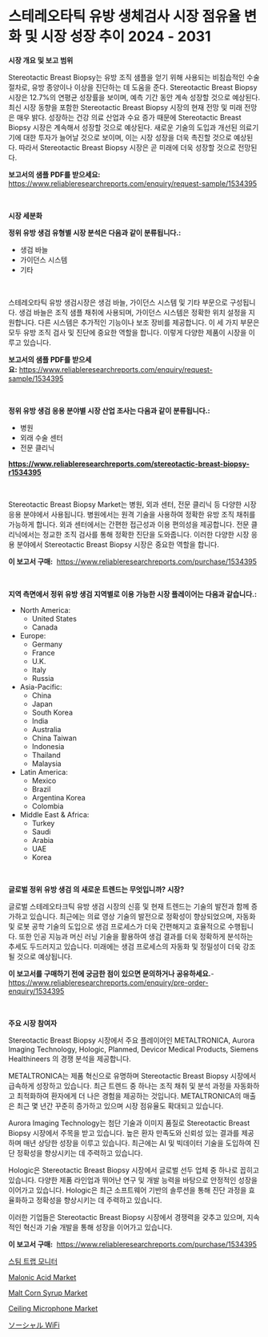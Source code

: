 <p><h1>스테레오타틱 유방 생체검사 시장 점유율 변화 및 시장 성장 추이 2024 - 2031</h1></p><p><strong>시장 개요 및 보고 범위</strong></p>
<p><p>Stereotactic Breast Biopsy는 유방 조직 샘플을 얻기 위해 사용되는 비침습적인 수술 절차로, 유방 종양이나 이상을 진단하는 데 도움을 준다. Stereotactic Breast Biopsy 시장은 12.7%의 연평균 성장률을 보이며, 예측 기간 동안 계속 성장할 것으로 예상된다. 최신 시장 동향을 포함한 Stereotactic Breast Biopsy 시장의 현재 전망 및 미래 전망은 매우 밝다. 성장하는 건강 의료 산업과 수요 증가 때문에 Stereotactic Breast Biopsy 시장은 계속해서 성장할 것으로 예상된다. 새로운 기술의 도입과 개선된 의료기기에 대한 투자가 늘어날 것으로 보이며, 이는 시장 성장을 더욱 촉진할 것으로 예상된다. 따라서 Stereotactic Breast Biopsy 시장은 곧 미래에 더욱 성장할 것으로 전망된다.</p></p>
<p><strong>보고서의 샘플 PDF를 받으세요:</strong> <a href="https://www.reliableresearchreports.com/enquiry/request-sample/1534395">https://www.reliableresearchreports.com/enquiry/request-sample/1534395</a></p>
<p>&nbsp;</p>
<p><strong>시장 세분화</strong></p>
<p><strong>정위 유방 생검 유형별 시장 분석은 다음과 같이 분류됩니다.:</strong></p>
<p><ul><li>생검 바늘</li><li>가이던스 시스템</li><li>기타</li></ul></p>
<p>&nbsp;</p>
<p><p>스테레오타틱 유방 생검시장은 생검 바늘, 가이던스 시스템 및 기타 부문으로 구성됩니다. 생검 바늘은 조직 샘플 채취에 사용되며, 가이던스 시스템은 정확한 위치 설정을 지원합니다. 다른 시스템은 추가적인 기능이나 보조 장비를 제공합니다. 이 세 가지 부문은 모두 유방 조직 검사 및 진단에 중요한 역할을 합니다. 이렇게 다양한 제품이 시장을 이루고 있습니다.</p></p>
<p><strong>보고서의 샘플 PDF를 받으세요:</strong>&nbsp;<a href="https://www.reliableresearchreports.com/enquiry/request-sample/1534395">https://www.reliableresearchreports.com/enquiry/request-sample/1534395</a></p>
<p>&nbsp;</p>
<p><strong> 정위 유방 생검 응용 분야별 시장 산업 조사는 다음과 같이 분류됩니다.:</strong></p>
<p><ul><li>병원</li><li>외래 수술 센터</li><li>전문 클리닉</li></ul></p>
<p><strong><a href="https://www.reliableresearchreports.com/stereotactic-breast-biopsy-r1534395">https://www.reliableresearchreports.com/stereotactic-breast-biopsy-r1534395</a></strong></p>
<p>&nbsp;</p>
<p><p>Stereotactic Breast Biopsy Market는 병원, 외과 센터, 전문 클리닉 등 다양한 시장 응용 분야에서 사용됩니다. 병원에서는 원격 기술을 사용하여 정확한 유방 조직 채취를 가능하게 합니다. 외과 센터에서는 간편한 접근성과 이용 편의성을 제공합니다. 전문 클리닉에서는 정교한 조직 검사를 통해 정확한 진단을 도와줍니다. 이러한 다양한 시장 응용 분야에서 Stereotactic Breast Biopsy 시장은 중요한 역할을 합니다.</p></p>
<p><strong>이 보고서 구매:</strong>&nbsp; <a href="https://www.reliableresearchreports.com/purchase/1534395">https://www.reliableresearchreports.com/purchase/1534395</a></p>
<p>&nbsp;</p>
<p><strong>지역 측면에서 정위 유방 생검 지역별로 이용 가능한 시장 플레이어는 다음과 같습니다.:</strong></p>
<p><ul>
    <li>
        North America:
        <ul>
            <li>United States</li>
            <li>Canada</li>
        </ul>
    </li>
    <li>
        Europe:
        <ul>
            <li>Germany</li>
            <li>France</li>
            <li>U.K.</li>
            <li>Italy</li>
            <li>Russia</li>
        </ul>
    </li>
    <li>
        Asia-Pacific:
        <ul>
            <li>China</li>
            <li>Japan</li>
            <li>South Korea</li>
            <li>India</li>
            <li>Australia</li>
            <li>China Taiwan</li>
            <li>Indonesia</li>
            <li>Thailand</li>
            <li>Malaysia</li>
        </ul>
    </li>
    <li>
        Latin America:
        <ul>
            <li>Mexico</li>
            <li>Brazil</li>
            <li>Argentina Korea</li>
            <li>Colombia</li>
        </ul>
    </li>
    <li>
        Middle East & Africa:
        <ul>
            <li>Turkey</li>
            <li>Saudi</li>
            <li>Arabia</li>
            <li>UAE</li>
            <li>Korea</li>
        </ul>
    </li>
    </ul></p>
<p>&nbsp;</p>
<p><strong>글로벌 정위 유방 생검 의 새로운 트렌드는 무엇입니까? 시장?</strong></p>
<p><p>글로벌 스테레오타크틱 유방 생검 시장의 신흥 및 현재 트렌드는 기술의 발전과 함께 증가하고 있습니다. 최근에는 의료 영상 기술의 발전으로 정확성이 향상되었으며, 자동화 및 로봇 공학 기술의 도입으로 생검 프로세스가 더욱 간편해지고 효율적으로 수행됩니다. 또한 인공 지능과 머신 러닝 기술을 활용하여 생검 결과를 더욱 정확하게 분석하는 추세도 두드러지고 있습니다. 미래에는 생검 프로세스의 자동화 및 정밀성이 더욱 강조될 것으로 예상됩니다.</p></p>
<p><strong>이 보고서를 구매하기 전에 궁금한 점이 있으면 문의하거나 공유하세요.</strong>- <a href="https://www.reliableresearchreports.com/enquiry/pre-order-enquiry/1534395">https://www.reliableresearchreports.com/enquiry/pre-order-enquiry/1534395</a></p>
<p>&nbsp;</p>
<p><strong>주요 시장 참여자</strong></p>
<p><p>Stereotactic Breast Biopsy 시장에서 주요 플레이어인 METALTRONICA, Aurora Imaging Technology, Hologic, Planmed, Devicor Medical Products, Siemens Healthineers 의 경쟁 분석을 제공합니다. </p><p>METALTRONICA는 제품 혁신으로 유명하며 Stereotactic Breast Biopsy 시장에서 급속하게 성장하고 있습니다. 최근 트렌드 중 하나는 조직 채취 및 분석 과정을 자동화하고 최적화하여 환자에게 더 나은 경험을 제공하는 것입니다. METALTRONICA의 매출은 최근 몇 년간 꾸준히 증가하고 있으며 시장 점유율도 확대되고 있습니다.</p><p>Aurora Imaging Technology는 첨단 기술과 이미지 품질로 Stereotactic Breast Biopsy 시장에서 주목을 받고 있습니다. 높은 환자 만족도와 신뢰성 있는 결과를 제공하며 매년 상당한 성장을 이루고 있습니다. 최근에는 AI 및 빅데이터 기술을 도입하여 진단 정확성을 향상시키는 데 주력하고 있습니다.</p><p>Hologic은 Stereotactic Breast Biopsy 시장에서 글로벌 선두 업체 중 하나로 꼽히고 있습니다. 다양한 제품 라인업과 뛰어난 연구 및 개발 능력을 바탕으로 안정적인 성장을 이어가고 있습니다. Hologic은 최근 소프트웨어 기반의 솔루션을 통해 진단 과정을 효율화하고 정확성을 향상시키는 데 주력하고 있습니다.</p><p>이러한 기업들은 Stereotactic Breast Biopsy 시장에서 경쟁력을 갖추고 있으며, 지속적인 혁신과 기술 개발을 통해 성장을 이어가고 있습니다.</p></p>
<p><strong>이 보고서 구매:</strong>&nbsp;&nbsp;<a href="https://www.reliableresearchreports.com/purchase/1534395">https://www.reliableresearchreports.com/purchase/1534395</a></p>
<p><p><a href="https://github.com/hxzi07639916/Market-Research-Report-List-1/blob/main/173142418095.md">스팀 트랩 모니터</a></p><p><a href="https://issuu.com/reportprime-2/docs/malonic-acid-market-size-2030.pptx">Malonic Acid Market</a></p><p><a href="https://github.com/guneycigdem35/Market-Research-Report-List-2/blob/main/malt-corn-syrup-market.md">Malt Corn Syrup Market</a></p><p><a href="https://view.publitas.com/reportprime-1/ceiling-microphone-market-size-global-industry-overview-market-segmentation-and-forecast-2024-to-2031/">Ceiling Microphone Market</a></p><p><a href="https://medium.com/@raap8632/%E3%82%BD%E3%83%BC%E3%82%B7%E3%83%A3%E3%83%ABwifi%E5%B8%82%E5%A0%B4%E3%81%AE%E3%82%B7%E3%82%A7%E3%82%A2%E3%81%AE%E9%80%B2%E5%8C%96%E3%81%A8%E5%B8%82%E5%A0%B4%E6%88%90%E9%95%B7%E3%83%88%E3%83%AC%E3%83%B3%E3%83%892024%E5%B9%B4%E3%81%8B%E3%82%892031%E5%B9%B4%E3%81%BE%E3%81%A7-10974991c4f8">ソーシャル WiFi</a></p></p>